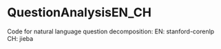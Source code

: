 # QuestionAnalysisEN_CH

Code for natural language question decomposition:
EN: stanford-corenlp
CH: jieba

